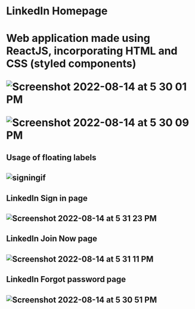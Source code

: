 <h1> LinkedIn Homepage <h1>
  Web application made using ReactJS, incorporating HTML and CSS (styled components)
  
![Screenshot 2022-08-14 at 5 30 01 PM](https://user-images.githubusercontent.com/71420919/184531147-a190f548-cca4-4f03-a0cf-a3c64246b23b.png)
  
  
![Screenshot 2022-08-14 at 5 30 09 PM](https://user-images.githubusercontent.com/71420919/184531150-73a86eaa-21bc-4266-8a2f-2393cc70bf79.png)
  
<h2> Usage of floating labels <h2>
  
![signingif](https://user-images.githubusercontent.com/71420919/184531158-3bc1674a-eb0b-4aad-8bdd-b12a918093f4.gif)

<h2> LinkedIn Sign in page <h2>
  
![Screenshot 2022-08-14 at 5 31 23 PM](https://user-images.githubusercontent.com/71420919/184531153-972017e7-19bc-4737-a8ec-8490fedcd26c.png)
 
<h2> LinkedIn Join Now page <h2>
  
![Screenshot 2022-08-14 at 5 31 11 PM](https://user-images.githubusercontent.com/71420919/184531154-c5dca235-3207-4178-85ea-d509569aa08e.png)
  
<h2> LinkedIn Forgot password page <h2>
  
![Screenshot 2022-08-14 at 5 30 51 PM](https://user-images.githubusercontent.com/71420919/184531156-f13b44d5-2885-4cc8-b1cb-3ba15b6a8d86.png)
